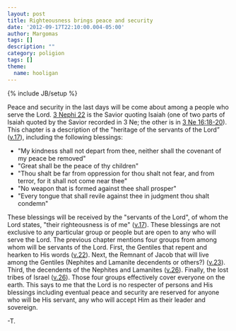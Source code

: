 ```yaml
---
layout: post
title: Righteousness brings peace and security
date: '2012-09-17T22:10:00.004-05:00'
author: Margomas
tags: []
description: ""
category: poligion
tags: []
theme:
  name: hooligan
---
```

{% include JB/setup %}

Peace and security in the last days will be come about among a people
who serve the Lord. [3 Nephi 22](https://www.lds.org/scriptures/bofm/3-ne/22?lang=eng)
is the Savior quoting Isaiah (one of two parts of Isaiah quoted by the Savior recorded in 3 Ne; the other
is in [3 Ne 16:18-20](https://www.lds.org/scriptures/bofm/3-ne/16.18-20?lang=eng)).
This chapter is a description of the "heritage of the servants of the Lord”
([v.17](https://www.lds.org/scriptures/bofm/3-ne/16.17?lang=eng)), including the following
blessings:



  * "My kindness shall not depart from thee, neither shall the covenant of my peace be removed"
  * "Great shall be the peace of thy children"
  * "Thou shalt be far from oppression for thou shalt not fear, and from terror, for it shall not come near thee"
  * "No weapon that is formed against thee shall prosper"
  * "Every tongue that shall revile against thee in judgment thou shalt condemn"



These blessings will be received by the "servants of the Lord", of
whom the Lord states, "their righteousness is of me" ([v.17](https://www.lds.org/scriptures/bofm/3-ne/22.17?lang=eng)).
These blessings are not exclusive to any particular group or people but are
open to any who will serve the Lord. The previous chapter mentions
four groups from among whom will be servants of the Lord. First, the
Gentiles that repent and hearken to His words ([v.22](https://www.lds.org/scriptures/bofm/3-ne/21.22?lang=eng)).
Next, the Remnant of Jacob that will live among the Gentiles (Nephites and
Lamanite decendents or others?) ([v.23](https://www.lds.org/scriptures/bofm/3-ne/21.23?lang=eng)).
Third, the decendents of the Nephites and Lamanites
([v.26](https://www.lds.org/scriptures/bofm/3-ne/22.26?lang=eng)).
Finally, the lost tribes of Israel ([v.26](https://www.lds.org/scriptures/bofm/3-ne/22.26?lang=eng)).
Those four groups effectively cover everyone on the earth.
This says to me that the Lord is no respecter of persons and His
blessings including eventual peace and security are reserved for
anyone who will be His servant, any who will accept Him as their
leader and sovereign.

-T.



